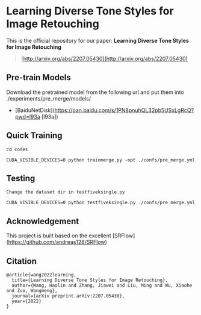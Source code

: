 # Learning Diverse Tone Styles for Image Retouching

This is the official repository for our paper:
**Learning Diverse Tone Styles for Image Retouching**
> [http://arxiv.org/abs/2207.05430](http://arxiv.org/abs/2207.05430)


## Pre-train Models
Download the pretrained model from the following url and put them into ./experiments/pre_merge/models/
- [BaiduNetDisk](https://pan.baidu.com/s/1PN8pnuhQL32pb5USxLgRcQ?pwd=l93a [l93a])

## Quick Training
```
cd codes

CUDA_VISIBLE_DEVICES=0 python trainmerge.py -opt ./confs/pre_merge.yml
```
## Testing
```
Change the dataset dir in testfiveksingle.py

CUDA_VISIBLE_DEVICES=0 python testfiveksingle.py ./confs/pre_merge.yml
```

## Acknowledgement
This project is built based on the excellent [SRFlow] (https://github.com/andreas128/SRFlow)

## Citation

```
@article{wang2022learning,
  title={Learning Diverse Tone Styles for Image Retouching},
  author={Wang, Haolin and Zhang, Jiawei and Liu, Ming and Wu, Xiaohe and Zuo, Wangmeng},
  journal={arXiv preprint arXiv:2207.05430},
  year={2022}
}
```
